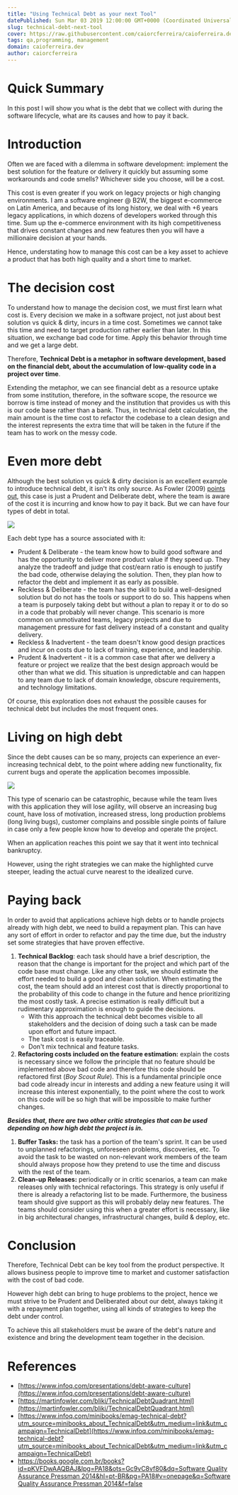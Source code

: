 ```yaml
---
title: "Using Technical Debt as your next Tool"
datePublished: Sun Mar 03 2019 12:00:00 GMT+0000 (Coordinated Universal Time)
slug: technical-debt-next-tool
cover: https://raw.githubusercontent.com/caiorcferreira/caioferreira.dev/master/static/img/using-technical-debt-as-your-next-tool/cover.jpg
tags: qa,programming, management
domain: caioferreira.dev
author: caiorcferreira
---
```


# Quick Summary

In this post I will show you what is the debt that we collect with during the software lifecycle, what are its causes and how to pay it back.

# Introduction

Often we are faced with a dilemma in software development: implement the best solution for the feature or delivery it quickly but assuming some workarounds and code smells? Whichever side you choose, will be a cost.

This cost is even greater if you work on legacy projects or high changing environments. I am a software engineer @ B2W, the biggest e-commerce on Latin America, and because of its long history, we deal with +6 years legacy applications, in which dozens of developers worked through this time. Sum up the e-commerce environment with its high competitiveness that drives constant changes and new features then you will have a millionaire decision at your hands.

Hence, understating how to manage this cost can be a key asset to achieve a product that has both high quality and a short time to market.

# The decision cost

To understand how to manage the decision cost, we must first learn what cost is. Every decision we make in a software project, not just about best solution vs quick & dirty, incurs in a time cost. Sometimes we cannot take this time and need to target production rather earlier than later. In this situation, we exchange bad code for time. Apply this behavior through time and we get a large debt.

Therefore, **Technical Debt is a metaphor in software development, based on the financial debt, about the accumulation of low-quality code in a project over time**.

Extending the metaphor, we can see financial debt as a resource uptake from some institution, therefore, in the software scope, the resource we borrow is time instead of money and the institution that provides us with this is our code base rather than a bank. Thus, in technical debt calculation, the main amount is the time cost to refactor the codebase to a clean design and the interest represents the extra time that will be taken in the future if the team has to work on the messy code.

# Even more debt

Although the best solution vs quick & dirty decision is an excellent example to introduce technical debt, it isn't its only source. As Fowler (2009) [points out](https://martinfowler.com/bliki/TechnicalDebtQuadrant.html), this case is just a Prudent and Deliberate debt, where the team is aware of the cost it is incurring and know how to pay it back. But we can have four types of debt in total.

![](https://raw.githubusercontent.com/caiorcferreira/caioferreira.dev/master/static/img/using-technical-debt-as-your-next-tool/tech-debt-quadrant.png)

Each debt type has a source associated with it:

- Prudent & Deliberate - the team know how to build good software and has the opportunity to deliver more product value if they speed up. They analyze the tradeoff and judge that cost/earn ratio is enough to justify the bad code, otherwise delaying the solution. Then, they plan how to refactor the debt and implement it as early as possible.
- Reckless & Deliberate - the team has the skill to build a well-designed solution but do not has the tools or support to do so. This happens when a team is purposely taking debt but without a plan to repay it or to do so in a code that probably will never change. This scenario is more common on unmotivated teams, legacy projects and due to management pressure for fast delivery instead of a constant and quality delivery.
- Reckless & Inadvertent - the team doesn't know good design practices and incur on costs due to lack of training, experience, and leadership.
- Prudent & Inadvertent - it is a common case that after we delivery a feature or project we realize that the best design approach would be other than what we did. This situation is unpredictable and can happen to any team due to lack of domain knowledge, obscure requirements, and technology limitations.

Of course, this exploration does not exhaust the possible causes for technical debt but includes the most frequent ones.

# Living on high debt

Since the debt causes can be so many, projects can experience an ever-increasing technical debt, to the point where adding new functionality, fix current bugs and operate the application becomes impossible.

![](https://raw.githubusercontent.com/caiorcferreira/caioferreira.dev/master/static/img/using-technical-debt-as-your-next-tool/failure-rate.png)

This type of scenario can be catastrophic, because while the team lives with this application they will lose agility, will observe an increasing bug count, have loss of motivation, increased stress, long production problems (long living bugs), customer complains and possible single points of failure in case only a few people know how to develop and operate the project.

When an application reaches this point we say that it went into technical bankruptcy.

However, using the right strategies we can make the highlighted curve steeper, leading the actual curve nearest to the idealized curve.

# Paying back

In order to avoid that applications achieve high debts or to handle projects already with high debt, we need to build a repayment plan. This can have any sort of effort in order to refactor and pay the time due, but the industry set some strategies that have proven effective.

1. **Technical Backlog**: each task should have a brief description, the reason that the change is important for the project and which part of the code base must change. Like any other task, we should estimate the effort needed to build a good and clean solution. When estimating the cost, the team should add an interest cost that is directly proportional to the probability of this code to change in the future and hence prioritizing the most costly task. A precise estimation is really difficult but a rudimentary approximation is enough to guide the decisions.
   - With this approach the technical debt becomes visible to all stakeholders and the decision of doing such a task can be made upon effort and future impact.
   - The task cost is easily traceable.
   - Don't mix technical and feature tasks.
2. **Refactoring costs included on the feature estimation:** explain the costs is necessary since we follow the principle that no feature should be implemented above bad code and therefore this code should be refactored first (_Boy Scout Rule_). This is a fundamental principle once bad code already incur in interests and adding a new feature using it will increase this interest exponentially, to the point where the cost to work on this code will be so high that will be impossible to make further changes.

**_Besides that, there are two other critic strategies that can be used depending on how high debt the project is in._**

1. **Buffer Tasks:** the task has a portion of the team's sprint. It can be used to unplanned refactorings, unforeseen problems, discoveries, etc. To avoid the task to be wasted on non-relevant work members of the team should always propose how they pretend to use the time and discuss with the rest of the team.
2. **Clean-up Releases:** periodically or in critic scenarios, a team can make releases only with technical refactorings. This strategy is only useful if there is already a refactoring list to be made. Furthermore, the business team should give support as this will probably delay new features. The teams should consider using this when a greater effort is necessary, like in big architectural changes, infrastructural changes, build & deploy, etc.

# Conclusion

Therefore, Technical Debt can be key tool from the product perspective. It allows business people to improve time to market and customer satisfaction with the cost of bad code.

However high debt can bring to huge problems to the project, hence we must strive to be Prudent and Deliberated about our debt, always taking it with a repayment plan together, using all kinds of strategies to keep the debt under control.

To achieve this all stakeholders must be aware of the debt's nature and existence and bring the development team together in the decision.

# References

- [https://www.infoq.com/presentations/debt-aware-culture](https://www.infoq.com/presentations/debt-aware-culture)
- [https://martinfowler.com/bliki/TechnicalDebtQuadrant.html](https://martinfowler.com/bliki/TechnicalDebtQuadrant.html)
- [https://www.infoq.com/minibooks/emag-technical-debt?utm_source=minibooks_about_TechnicalDebt&utm_medium=link&utm_campaign=TechnicalDebt](https://www.infoq.com/minibooks/emag-technical-debt?utm_source=minibooks_about_TechnicalDebt&utm_medium=link&utm_campaign=TechnicalDebt)
- [https://books.google.com.br/books?id=pKVFDwAAQBAJ&lpg=PA18&ots=Gc9vC8vf80&dq=Software Quality Assurance Pressman 2014&hl=pt-BR&pg=PA18#v=onepage&q=Software Quality Assurance Pressman 2014&f=false](https://books.google.com.br/books?id=pKVFDwAAQBAJ&lpg=PA18&ots=Gc9vC8vf80&dq=Software%20Quality%20Assurance%20Pressman%202014&hl=pt-BR&pg=PA18#v=onepage&q=Software%20Quality%20Assurance%20Pressman%202014&f=false)

